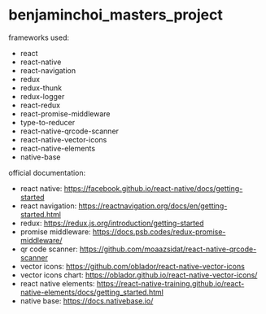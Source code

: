 # benjaminchoi_masters_project

frameworks used:
- react
- react-native
- react-navigation
- redux
- redux-thunk
- redux-logger
- react-redux
- react-promise-middleware
- type-to-reducer
- react-native-qrcode-scanner
- react-native-vector-icons
- react-native-elements
- native-base

official documentation:
- react native: https://facebook.github.io/react-native/docs/getting-started
- react navigation: https://reactnavigation.org/docs/en/getting-started.html
- redux: https://redux.js.org/introduction/getting-started
- promise middleware: https://docs.psb.codes/redux-promise-middleware/
- qr code scanner: https://github.com/moaazsidat/react-native-qrcode-scanner
- vector icons: https://github.com/oblador/react-native-vector-icons
- vector icons chart: https://oblador.github.io/react-native-vector-icons/
- react native elements: https://react-native-training.github.io/react-native-elements/docs/getting_started.html
- native base: https://docs.nativebase.io/
